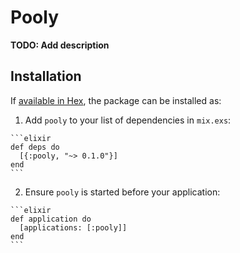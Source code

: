 # Pooly

**TODO: Add description**

## Installation

If [available in Hex](https://hex.pm/docs/publish), the package can be installed as:

  1. Add `pooly` to your list of dependencies in `mix.exs`:

    ```elixir
    def deps do
      [{:pooly, "~> 0.1.0"}]
    end
    ```

  2. Ensure `pooly` is started before your application:

    ```elixir
    def application do
      [applications: [:pooly]]
    end
    ```
